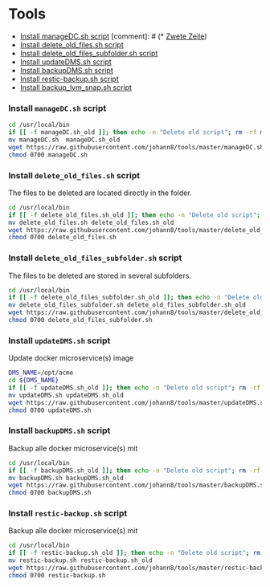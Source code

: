 # Tools

*   [Install manageDC.sh script](#install-managedcsh-script)
    [comment]: # (* [Zwete Zeile](#zweite-zeile))
*   [Install delete_old_files.sh script](#install-delete_old_filessh-script)
*   [Install delete_old_files_subfolder.sh script](#install-delete_old_files_subfoldersh-script)
*   [Install updateDMS.sh script](#install-updatedmssh-script)
*   [Install backupDMS.sh script](#install-backupdmssh-script)
*   [Install restic-backup.sh script](#install-restic-backupsh-script)
*   [Install backup_lvm_snap.sh script](docs/install_backup_lvm_snapsh_script.md)


### Install `manageDC.sh` script 

```bash
cd /usr/local/bin
if [[ -f manageDC.sh_old ]]; then echo -n "Delete old script"; rm -rf manageDC.sh_old; echo [ Done ]; fi
mv manageDC.sh  manageDC.sh_old
wget https://raw.githubusercontent.com/johann8/tools/master/manageDC.sh
chmod 0700 manageDC.sh 
```

### Install `delete_old_files.sh` script
The files to be deleted are located directly in the folder.

```bash
cd /usr/local/bin
if [[ -f delete_old_files.sh_old ]]; then echo -n "Delete old script"; rm -rf delete_old_files.sh_old; echo [ Done ]; fi
mv delete_old_files.sh delete_old_files.sh_old
wget https://raw.githubusercontent.com/johann8/tools/master/delete_old_files.sh
chmod 0700 delete_old_files.sh
```

### Install `delete_old_files_subfolder.sh` script
The files to be deleted are stored in several subfolders.

```bash
cd /usr/local/bin
if [[ -f delete_old_files_subfolder.sh_old ]]; then echo -n "Delete old script"; rm -rf delete_old_files_subfolder.sh_old; echo [ Done ]; fi
mv delete_old_files_subfolder.sh delete_old_files_subfolder.sh_old
wget https://raw.githubusercontent.com/johann8/tools/master/delete_old_files_subfolder.sh
chmod 0700 delete_old_files_subfolder.sh
```
### Install `updateDMS.sh` script
Update docker microservice(s) image 

```bash
DMS_NAME=/opt/acme
cd ${DMS_NAME}
if [[ -f updateDMS.sh_old ]]; then echo -n "Delete old script"; rm -rf updateDMS.sh_old; echo [ Done ]; fi
mv updateDMS.sh updateDMS.sh_old
wget https://raw.githubusercontent.com/johann8/tools/master/updateDMS.sh
chmod 0700 updateDMS.sh
```

### Install `backupDMS.sh` script
Backup alle docker microservice(s) mit 

```bash
cd /usr/local/bin
if [[ -f backupDMS.sh_old ]]; then echo -n "Delete old script"; rm -rf backupDMS.sh_old; echo [ Done ]; fi
mv backupDMS.sh backupDMS.sh_old
wget https://raw.githubusercontent.com/johann8/tools/master/backupDMS.sh
chmod 0700 backupDMS.sh
```

### Install `restic-backup.sh` script
Backup alle docker microservice(s) mit

```bash
cd /usr/local/bin
if [[ -f restic-backup.sh_old ]]; then echo -n "Delete old script"; rm -rf restic-backup.sh_old; echo [ Done ]; fi
mv restic-backup.sh restic-backup.sh_old
wget https://raw.githubusercontent.com/johann8/tools/master/restic-backup.sh
chmod 0700 restic-backup.sh
```

